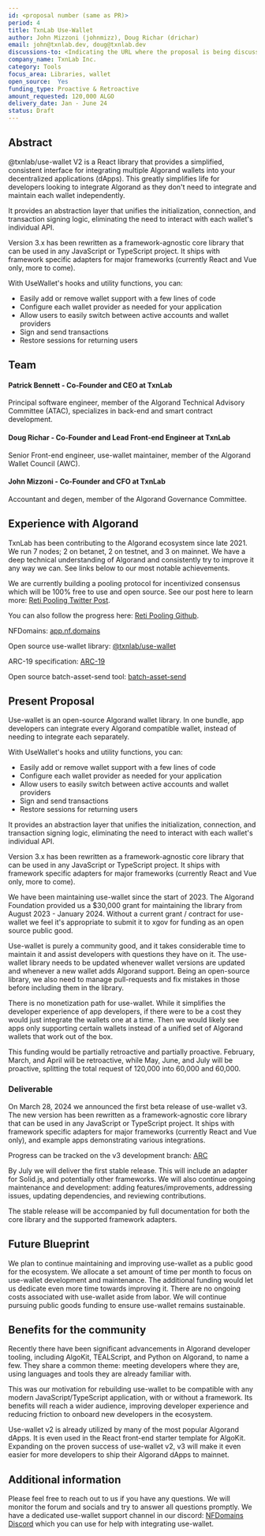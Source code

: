 ```yaml
---
id: <proposal number (same as PR)>
period: 4
title: TxnLab Use-Wallet
author: John Mizzoni (johnmizz), Doug Richar (drichar)
email: john@txnlab.dev, doug@txnlab.dev
discussions-to: <Indicating the URL where the proposal is being discussed>
company_name: TxnLab Inc.
category: Tools
focus_area: Libraries, wallet
open_source:  Yes
funding_type: Proactive & Retroactive
amount_requested: 120,000 ALGO
delivery_date: Jan - June 24
status: Draft
---
```


## Abstract
@txnlab/use-wallet V2 is a React library that provides a simplified, consistent interface for integrating multiple Algorand wallets into your decentralized applications (dApps). This greatly simplifies life for developers looking to integrate Algorand as they don't need to integrate and maintain each wallet independently.


It provides an abstraction layer that unifies the initialization, connection, and transaction signing logic, eliminating the need to interact with each wallet's individual API.


 Version 3.x has been rewritten as a framework-agnostic core library that can be used in any JavaScript or TypeScript project. It ships with framework specific adapters for major frameworks (currently React and Vue only, more to come).


With UseWallet's hooks and utility functions, you can:


- Easily add or remove wallet support with a few lines of code
- Configure each wallet provider as needed for your application
- Allow users to easily switch between active accounts and wallet providers
- Sign and send transactions
- Restore sessions for returning users


## Team
#### Patrick Bennett - Co-Founder and CEO at TxnLab


Principal software engineer, member of the Algorand Technical Advisory Committee (ATAC), specializes in back-end and smart contract development.


#### Doug Richar - Co-Founder and Lead Front-end Engineer at TxnLab


Senior Front-end engineer, use-wallet maintainer, member of the Algorand Wallet Council (AWC).


#### John Mizzoni - Co-Founder and CFO at TxnLab


Accountant and degen, member of the Algorand Governance Committee.


## Experience with Algorand

TxnLab has been contributing to the Algorand ecosystem since late 2021. We run 7 nodes; 2 on betanet, 2 on testnet, and 3 on mainnet. We have a deep technical understanding of Algorand and consistently try to improve it any way we can. See links below to our most notable achievements.

We are currently building a pooling protocol for incentivized consensus which will be 100% free to use and open source. See our post here to learn more: <a href="https://x.com/TxnLab/status/1768403605860560937?s=20">Reti Pooling Twitter Post</a>.

You can also follow the progress here: <a href="https://github.com/TxnLab/reti">Reti Pooling Github</a>.

NFDomains: <a href="https://app.nf.domains/">app.nf.domains</a>

Open source use-wallet library: <a href="https://github.com/TxnLab/use-wallet">@txnlab/use-wallet</a> 

ARC-19 specification: <a href="https://github.com/algorandfoundation/ARCs/blob/main/ARCs/arc-0019.md">ARC-19</a>

Open source batch-asset-send tool: <a href="https://github.com/TxnLab/batch-asset-send">batch-asset-send</a>


## Present Proposal
Use-wallet is an open-source Algorand wallet library. In one bundle, app developers can integrate every Algorand compatible wallet, instead of needing to integrate each separately.


With UseWallet's hooks and utility functions, you can:


- Easily add or remove wallet support with a few lines of code
- Configure each wallet provider as needed for your application
- Allow users to easily switch between active accounts and wallet providers
- Sign and send transactions
- Restore sessions for returning users


It provides an abstraction layer that unifies the initialization, connection, and transaction signing logic, eliminating the need to interact with each wallet's individual API.


Version 3.x has been rewritten as a framework-agnostic core library that can be used in any JavaScript or TypeScript project. It ships with framework specific adapters for major frameworks (currently React and Vue only, more to come).


We have been maintaining use-wallet since the start of 2023. The Algorand Foundation provided us a $30,000 grant for maintaining the library from August 2023 - January 2024. Without a current grant / contract for use-wallet we feel it's appropriate to submit it to xgov for funding as an open source public good.
 
Use-wallet is purely a community good, and it takes considerable time to maintain it and assist developers with questions they have on it. The use-wallet library needs to be updated whenever wallet versions are updated and whenever a new wallet adds Algorand support. Being an open-source library, we also need to manage pull-requests and fix mistakes in those before including them in the library.


There is no monetization path for use-wallet. While it simplifies the developer experience of app developers, if there were to be a cost they would just integrate the wallets one at a time. Then we would likely see apps only supporting certain wallets instead of a unified set of Algorand wallets that work out of the box.


This funding would be partially retroactive and partially proactive. February, March, and April will be retroactive, while May, June,  and July will be proactive, splitting the total request of 120,000 into 60,000 and 60,000.



### Deliverable

On March 28, 2024 we announced the first beta release of use-wallet v3. The new version has been rewritten as a framework-agnostic core library that can be used in any JavaScript or TypeScript project. It ships with framework specific adapters for major frameworks (currently React and Vue only), and example apps demonstrating various integrations.


Progress can be tracked on the v3 development branch: <a href=https://github.com/TxnLab/use-wallet/tree/v3>ARC</a>


By July we will deliver the first stable release. This will include an adapter for Solid.js, and potentially other frameworks. We will also continue ongoing maintenance and development: adding features/improvements, addressing issues, updating dependencies, and reviewing contributions.


The stable release will be accompanied by full documentation for both the core library and the supported framework adapters.



## Future Blueprint

We plan to continue maintaining and improving use-wallet as a public good for the ecosystem. We allocate a set amount of time per month to focus on use-wallet development and maintenance. The additional funding would let us dedicate even more time towards improving it. There are no ongoing costs associated with use-wallet aside from labor. We will continue pursuing public goods funding to ensure use-wallet remains sustainable.

## Benefits for the community
Recently there have been significant advancements in Algorand developer tooling, including AlgoKit, TEALScript, and Python on Algorand, to name a few. They share a common theme: meeting developers where they are, using languages and tools they are already familiar with.


This was our motivation for rebuilding use-wallet to be compatible with any modern JavaScript/TypeScript application, with or without a framework. Its benefits will reach a wider audience, improving developer experience and reducing friction to onboard new developers in the ecosystem.


Use-wallet v2 is already utilized by many of the most popular Algorand dApps. It is even used in the React front-end starter template for AlgoKit. Expanding on the proven success of use-wallet v2, v3 will make it even easier for more developers to ship their Algorand dApps to mainnet.



## Additional information
Please feel free to reach out to us if you have any questions. We will monitor the forum and socials and try to answer all questions promptly. We have a dedicated use-wallet support channel in our discord: <a href="https://discord.gg/Y4TEVzuKbG"> NFDomains Discord</a> which you can use for help with integrating use-wallet.